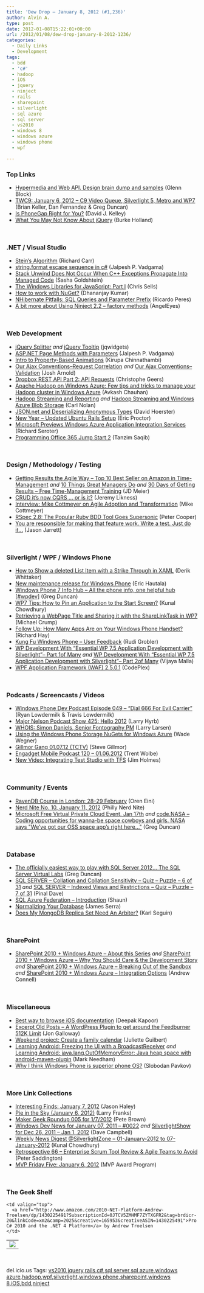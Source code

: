```yaml
---
title: 'Dew Drop – January 8, 2012 (#1,236)'
author: Alvin A.
type: post
date: 2012-01-08T15:22:01+00:00
url: /2012/01/08/dew-drop-january-8-2012-1236/
categories:
  - Daily Links
  - Development
tags:
  - bdd
  - 'c#'
  - hadoop
  - iOS
  - jquery
  - ninject
  - rails
  - sharepoint
  - silverlight
  - sql azure
  - sql server
  - vs2010
  - windows 8
  - windows azure
  - windows phone
  - wpf

---
```

### <a name="top"></a>Top Links

  * [Hypermedia and Web API. Design brain dump and samples][1] (Glenn Block)
  * [TWC9: January 6, 2012 &#8211; C9 Video Queue, Silverlight 5, Metro and WP7][2] (Brian Keller, Dan Fernandez & Greg Duncan)
  * [Is PhoneGap Right for You?][3] (David J. Kelley)
  * <a href="http://www.kendoui.com/blogs/teamblog/posts/12-01-06/what_you_may_not_know_about_jquery.aspx" target="_blank">What You May Not Know About jQuery</a> (Burke Holland)

&#160;

### <a name="dotnet"></a>.NET / Visual Studio

  * [Stein&#8217;s Algorithm][4] (Richard Carr)
  * [string.format escape sequence in c#][5] (Jalpesh P. Vadgama)
  * [Stack Unwind Does Not Occur When C++ Exceptions Propagate Into Managed Code][6] (Sasha Goldshtein)
  * [The Windows Libraries for JavaScript: Part I][7] (Chris Sells)
  * [How to work with NuGet?][8] (Dhananjay Kumar)
  * [NHibernate Pitfalls: SQL Queries and Parameter Prefix][9] (Ricardo Peres)
  * [A bit more about Using Ninject 2.2 &#8211; factory methods][10] (AngelEyes)

&#160;

### <a name="web"></a>Web Development

  * [jQuery Splitter][11] _and_ [jQuery Tooltip][12] (jqwidgets)
  * [ASP.NET Page Methods with Parameters][13] (Jalpesh P. Vadgama)
  * [Intro to Property-Based Animations][14] (Kirupa Chinnathambi)
  * [Our Ajax Conventions–Request Correlation][15] _and_ [Our Ajax Conventions–Validation][16] (Josh Arnold)
  * [Dropbox REST API Part 2: API Requests][17] (Christophe Geers)
  * [Apache Hadoop on Windows Azure: Few tips and tricks to manage your Hadoop cluster in Windows Azure][18] (Avkash Chauhan)
  * [Hadoop Streaming and Reporting][19] _and_ [Hadoop Streaming and Windows Azure Blob Storage][20] (Carl Nolan)
  * [JSON.net and Deserializing Anonymous Types][21] (David Hoerster)
  * <a href="http://www.rubypluspl.us/2012/01/new-year-updated-ubuntu-rails-setup.html" target="_blank">New Year &#8211; Updated Ubuntu Rails Setup</a> (Eric Proctor)
  * [Microsoft Previews Windows Azure Application Integration Services][22] (Richard Seroter)
  * [Programming Office 365 Jump Start 2][23] (Tanzim Saqib)

&#160;

### <a name="design"></a>Design / Methodology / Testing

  * [Getting Results the Agile Way &#8211; Top 10 Best Seller on Amazon in Time-Management][24] _and_ [10 Things Great Managers Do][25] _and_ [30 Days of Getting Results &#8211; Free Time-Management Training][26] (JD Meier)
  * [CRUD it’s now CQRS … or is it?][27] (Jeremy Likness)
  * [Interview: Mike Cottmeyer on Agile Adoption and Transformation][28] (Mike Cottmeyer)
  * [RSpec 2.8: The Popular Ruby BDD Tool Goes Supersonic][29] (Peter Cooper)
  * [You are responsible for making that feature work. Write a test. Just do it…][30] (Jason Jarrett)

&#160;

### <a name="silverlight"></a>Silverlight / WPF / Windows Phone

  * [How to Show a deleted List Item with a Strike Through in XAML][31] (Derik Whittaker)
  * [New maintenance release for Windows Phone][32] (Eric Hautala)
  * [Windows Phone 7 Info Hub &#8211; All the phone info, one helpful hub [#wpdev]][33] (Greg Duncan)
  * [WP7 Tips: How to Pin an Application to the Start Screen?][34] (Kunal Chowdhury)
  * [Retrieving a WebPage Title and Sharing it with the ShareLinkTask in WP7][35] (Michael Crump)
  * [Follow Up: How Many Apps Are on Your Windows Phone Handset?][36] (Richard Hay)
  * [Kung Fu Windows Phone &#8211; User Feedback][37] (Rudi Grobler)
  * [WP Development With “Essential WP 7.5 Application Development with Silverlight”– Part 1of Many][38] _and_ [WP Development With “Essential WP 7.5 Application Development with Silverlight”– Part 2of Many][39] (Vijaya Malla)
  * <a href="http://waf.codeplex.com/releases/view/80078" target="_blank">WPF Application Framework (WAF) 2.5.0.1</a> (CodePlex)

&#160;

### <a name="podcasts"></a>Podcasts / Screencasts / Videos

  * <a href="http://feedproxy.google.com/~r/WindowsPhoneDevPodcast/~3/RiEjp7QKAKs/" target="_blank">Windows Phone Dev Podcast Episode 049 – “Dial 666 For Evil Carrier”</a> (Ryan Lowdermilk & Travis Lowdermilk)
  * <a href="http://feedproxy.google.com/~r/MajorNelsonblogcast/~3/8i5Z0giHRsw/" target="_blank">Major Nelson Podcast Show 425: Hello 2012</a> (Larry Hyrb)
  * [WHOIS: Simon Daniels, Senior Fontography PM][40] (Larry Larsen)
  * [Using the Windows Phone Storage NuGets for Windows Azure][41] (Wade Wegner)
  * [Gillmor Gang 01.07.12 (TCTV)][42] (Steve Gillmor)
  * [Engadget Mobile Podcast 120 &#8211; 01.06.2012][43] (Trent Wolbe)
  * [New Video: Integrating Test Studio with TFS][44] (Jim Holmes)

&#160;

### <a name="events"></a>Community / Events

  * [RavenDB Course in London: 28–29 February][45] (Oren Eini)
  * [Nerd Nite No. 10, January 11, 2012][46] (Philly Nerd Nite)
  * [Microsoft Free Virtual Private Cloud Event, Jan 17th][47] _and_ [code.NASA &#8211; Coding opportunities for wanna-be space cowboys and girls. NASA says "We&#8217;ve got our OSS space app&#8217;s right here&#8230;"][48] (Greg Duncan)

&#160;

### <a name="sql"></a>Database

  * [The officially easiest way to play with SQL Server 2012&#8230; The SQL Server Virtual Labs][49] (Greg Duncan)
  * [SQL SERVER – Collation and Collation Sensitivity – Quiz – Puzzle – 6 of 31][50] _and_ [SQL SERVER – Indexed Views and Restrictions – Quiz – Puzzle – 7 of 31][51] (Pinal Dave)
  * [SQL Azure Federation – Introduction][52] (Shaun)
  * [Normalizing Your Database][53] (James Serra)
  * [Does My MongoDB Replica Set Need An Arbiter?][54] (Karl Seguin)

&#160;

### <a name="sp"></a>SharePoint

  * [SharePoint 2010 + Windows Azure &#8211; About this Series][55] _and_ [SharePoint 2010 + Windows Azure &#8211; Why You Should Care & the Development Story][56] _and_ [SharePoint 2010 + Windows Azure &#8211; Breaking Out of the Sandbox][57] _and_ [SharePoint 2010 + Windows Azure &#8211; Integration Options][58] (Andrew Connell)

&#160;

### <a name="misc"></a>Miscellaneous

  * [Best way to browse iOS documentation][59] (Deepak Kapoor)
  * [Excerpt Old Posts &#8211; A WordPress Plugin to get around the Feedburner 512K Limit][60] (Jon Galloway)
  * [Weekend project: Create a family calendar][61] (Juliette Guilbert)
  * [Learning Android: Freezing the UI with a BroadcastReceiver][62] _and_ [Learning Android: java.lang.OutOfMemoryError: Java heap space with android-maven-plugin][63] (Mark Needham)
  * [Why I think Windows Phone is superior phone OS?][64] (Slobodan Pavkov)

&#160;

### <a name="links"></a>More Link Collections

  * [Interesting Finds: January 7, 2012][65] (Jason Haley)
  * [Pie in the Sky (January 6, 2012)][66] (Larry Franks)
  * [Maker Geek Roundup 005 for 1/7/2012][67] (Pete Brown)
  * [Windows Dev News for January 07, 2011 &#8211; #0022][68] _and_ [SilverlightShow for Dec 26, 2011 &#8211; Jan 1, 2012][69] (Dave Campbell)
  * [Weekly News Digest @SilverlightZone &#8211; 01-January-2012 to 07-January-2012][70] (Kunal Chowdhury)
  * [Retrospective 66 – Enterprise Scrum Tool Review & Agile Teams to Avoid][71] (Peter Saddington)
  * [MVP Friday Five: January 6, 2012][72] (MVP Award Program)

&#160;

### <a name="shelf"></a>The Geek Shelf

<table border="0" cellspacing="0" cellpadding="0">
  <tr>
    <td>
      <img data-recalc-dims="1" decoding="async" src="https://i0.wp.com/ecx.images-amazon.com/images/I/21ELKyVDVCL._SL160_.jpg?w=660" />
    </td>
    
    <td valign="top">
      <a href="http://www.amazon.com/2010-NET-Platform-Andrew-Troelsen/dp/1430225491?SubscriptionId=0JTCV5ZMHMF7ZYTXGFR2&tag=brdicr-20&linkCode=xm2&camp=2025&creative=165953&creativeASIN=1430225491">Pro C# 2010 and the .NET 4 Platform</a> by Andrew Troelsen
    </td>
  </tr>
</table>

&#160;

<div style="padding-bottom: 0px; margin: 0px; padding-left: 0px; padding-right: 0px; display: inline; float: none; padding-top: 0px" id="scid:0767317B-992E-4b12-91E0-4F059A8CECA8:6e14cdd9-cc8b-4a0d-bf64-3529e05c650c" class="wlWriterEditableSmartContent">
  del.icio.us Tags: <a href="http://del.icio.us/popular/vs2010" rel="tag">vs2010</a>,<a href="http://del.icio.us/popular/jquery" rel="tag">jquery</a>,<a href="http://del.icio.us/popular/rails" rel="tag">rails</a>,<a href="http://del.icio.us/popular/c%23" rel="tag">c#</a>,<a href="http://del.icio.us/popular/sql+server" rel="tag">sql server</a>,<a href="http://del.icio.us/popular/sql+azure" rel="tag">sql azure</a>,<a href="http://del.icio.us/popular/windows+azure" rel="tag">windows azure</a>,<a href="http://del.icio.us/popular/hadoop" rel="tag">hadoop</a>,<a href="http://del.icio.us/popular/wpf" rel="tag">wpf</a>,<a href="http://del.icio.us/popular/silverlight" rel="tag">silverlight</a>,<a href="http://del.icio.us/popular/windows+phone" rel="tag">windows phone</a>,<a href="http://del.icio.us/popular/sharepoint" rel="tag">sharepoint</a>,<a href="http://del.icio.us/popular/windows+8" rel="tag">windows 8</a>,<a href="http://del.icio.us/popular/iOS" rel="tag">iOS</a>,<a href="http://del.icio.us/popular/bdd" rel="tag">bdd</a>,<a href="http://del.icio.us/popular/ninject" rel="tag">ninject</a>
</div>

 [1]: http://feedproxy.google.com/~r/CodeBetter/~3/GVzmsMRmqfs/
 [2]: http://channel9.msdn.com/Shows/This+Week+On+Channel+9/TWC9-Jan-06-2012
 [3]: http://www.vnext.org/is-phonegap-right-for-you
 [4]: http://feedproxy.google.com/~r/BlackwaspLatestAdditions/~3/UKrIjbvBMVQ/SteinsAlgorithm.aspx
 [5]: http://feedproxy.google.com/~r/blogspot/DotNetJalps/~3/BqBFeYjwgsk/stringformat-escape-sequence-in-c.html
 [6]: http://blogs.microsoft.co.il/blogs/sasha/archive/2012/01/07/stack-unwind-does-not-occur-when-c-exceptions-propagate-into-managed-code.aspx
 [7]: http://www.sellsbrothers.com/posts/Details/12713
 [8]: http://debugmode.net/2012/01/07/how-to-work-with-nuget/
 [9]: http://weblogs.asp.net/ricardoperes/archive/2012/01/07/nhibernate-pitfalls-sql-queries-and-parameter-prefix.aspx
 [10]: http://feedproxy.google.com/~r/geekswithblogs/~3/c0Gkn6OOlYY/a-bit-more-about-using-ninject-2.2---factory-methods.aspx
 [11]: http://www.codeproject.com/Articles/311334/jQuery-Splitter
 [12]: http://www.codeproject.com/Articles/311336/jQuery-Tooltip
 [13]: http://feedproxy.google.com/~r/blogspot/DotNetJalps/~3/P7e1_MuN4H4/aspnet-page-methods-with-parameters.html
 [14]: http://www.kirupa.com/html5/intro_to_property_based_animations.htm
 [15]: http://feedproxy.google.com/~r/LosTechies/~3/OYVJ60qQtEw/
 [16]: http://feedproxy.google.com/~r/LosTechies/~3/dDTP-brz-Lg/
 [17]: http://cgeers.com/2012/01/08/dropbox-rest-api-part-2-api-requests/
 [18]: http://feedproxy.google.com/~r/AvkashChauhansBlog/~3/XStSHbHymBA/apache-hadoop-on-windows-azure-few-tips-and-tricks-to-manage-your-hadoop-cluster-in-windows-azure.aspx
 [19]: http://blogs.msdn.com/b/carlnol/archive/2012/01/06/hadoop-streaming-and-reporting.aspx
 [20]: http://blogs.msdn.com/b/carlnol/archive/2012/01/07/hadoop-streaming-and-azure-blob-storage.aspx
 [21]: http://feedproxy.google.com/~r/geekswithblogs/~3/0Aq6H5eyABQ/json.net-and-deserializing-anonymous-types.aspx
 [22]: http://www.infoq.com/news/2012/01/azure-eai
 [23]: http://tanzimsaqib.com/402/programmingoffice365-2/
 [24]: http://feedproxy.google.com/~r/jmeier/~3/ZLdeLDE_Ozk/getting-results-the-agile-way-top-10-best-seller-on-amazon-in-time-management.aspx
 [25]: http://feedproxy.google.com/~r/jmeier/~3/6CqlLAZwXFw/10-things-great-managers-do.aspx
 [26]: http://feedproxy.google.com/~r/jmeier/~3/4GptPQPPjh8/30-days-of-getting-results-free-time-management-training.aspx
 [27]: http://feedproxy.google.com/~r/CSharperImage/~3/25gtA8NAuiE/crud-its-now-cqrs-or-is-it.html
 [28]: http://www.infoq.com/interviews/Mike-Cottmeyer-Agile-Adoption-Transformation
 [29]: http://feedproxy.google.com/~r/RubyInside/~3/QpsHKddlqPE/rspec-2-8-released-5772.html
 [30]: http://feedproxy.google.com/~r/ElegantCode/~3/8-sak3JFsRA/
 [31]: http://feedproxy.google.com/~r/Devlicious/~3/Iu-a2CfEjuU/how-to-show-a-deleted-list-item-with-a-strike-through-in-xaml.aspx
 [32]: http://windowsteamblog.com/windows_phone/b/windowsphone/archive/2012/01/06/new-maintenance-release-for-windows-phone.aspx
 [33]: http://coolthingoftheday.blogspot.com/2012/01/windows-phone-7-info-hub-all-phone-info.html
 [34]: http://feedproxy.google.com/~r/kunal2383/~3/fgvag5KsC2w/wp7-tips-how-to-pin-application-to.html
 [35]: http://feedproxy.google.com/~r/MichaelCrump/~3/_KHsd4wGKGA/retrieving-a-webpage-title-and-sharing-it-with-the-sharelinktask-in-wp7
 [36]: http://feedproxy.google.com/~r/windowsobserver/~3/5CqAb9_Pu-o/
 [37]: http://feedproxy.google.com/~r/RudiGroblerInTheCloud/~3/NO3pvo1wCuU/kung-fu-windows-phone-user-feedback.html
 [38]: http://feedproxy.google.com/~r/geekswithblogs/~3/9VgO8yhpdYo/wp-development-with-ldquoessential-wp-7.5-application-development-with-silverlightrdquo.aspx
 [39]: http://feedproxy.google.com/~r/geekswithblogs/~3/KpXMn2XCyL4/wp-development-with-ldquoessential-wp-7.5-application-development-with-silverlightrdquondash.aspx
 [40]: http://channel9.msdn.com/Blogs/WHOIS/WHOIS-Simon-Daniels-Senior-Fontography-PM
 [41]: http://channel9.msdn.com/posts/Using-the-Windows-Phone-Storage-NuGets-for-Windows-Azure
 [42]: http://feedproxy.google.com/~r/Techcrunch/~3/BAfw1Muuw28/
 [43]: http://www.engadget.com/2012/01/06/engadget-mobile-podcast-120-01-06-2012/
 [44]: http://feedproxy.google.com/~r/TestStudio/~3/wy3wTMCjVu8/new-video-integrating-test-studio-with-tfs.aspx
 [45]: http://feedproxy.google.com/~r/AyendeRahien/~3/2aqYWgblVfo/ravendb-course-in-london-28ndash-29-february
 [46]: http://philadelphia.nerdnite.com/2012/01/06/nerd-nite-no-10-january-11-2012/
 [47]: http://coolthingoftheday.blogspot.com/2012/01/microsoft-free-virtual-private-cloud.html
 [48]: http://coolthingoftheday.blogspot.com/2012/01/codenasa-coding-opportunities-for-wanna.html
 [49]: http://coolthingoftheday.blogspot.com/2012/01/officially-easiest-way-to-play-with-sql.html
 [50]: http://blog.sqlauthority.com/2012/01/07/sql-server-collation-and-collation-sensitivity-quiz-puzzle-6-of-31/
 [51]: http://blog.sqlauthority.com/2012/01/08/sql-server-indexed-views-and-restrictions-quiz-puzzle-7-of-31/
 [52]: http://feedproxy.google.com/~r/geekswithblogs/~3/j9_WG2957AE/sql-azure-federation-ndash-introduction.aspx
 [53]: http://feedproxy.google.com/~r/sqlserverpedia/~3/ikb5B9NiMlA/
 [54]: http://openmymind.net/2012/1/7/Does-My-Replica-Set-Need-An-Arbiter
 [55]: http://feedproxy.google.com/~r/AndrewConnell/~3/r4Hoe3tkWwE/sharepoint-2010-windows-azure-about-this-series.aspx
 [56]: http://feedproxy.google.com/~r/AndrewConnell/~3/WGyuK763fjo/sharepoint-2010-windows-azure-why-you-should-care.aspx
 [57]: http://feedproxy.google.com/~r/AndrewConnell/~3/9Gb4S0wAdQg/sharepoint-2010-windows-azure-breaking-out-of-the.aspx
 [58]: http://feedproxy.google.com/~r/AndrewConnell/~3/1A_LHy7Tnr4/sharepoint-2010-windows-azure-integration-options.aspx
 [59]: http://feedproxy.google.com/~r/OneDotNetWay/~3/6urXQOjGcyM/
 [60]: http://feedproxy.google.com/~r/jongalloway/~3/HLPYkvbSt8E/excerpt-old-posts-a-wordpress-plugin-to-get-around-the-feedburner-512k-limit.aspx
 [61]: http://windowsteamblog.com/windows_phone/b/windowsphone/archive/2012/01/06/weekend-project-create-a-family-calendar.aspx
 [62]: http://feedproxy.google.com/~r/MarkNeedham/~3/bx-qbdAoYGM/
 [63]: http://feedproxy.google.com/~r/MarkNeedham/~3/Akz7AdnrRb0/
 [64]: http://blog.roboblob.com/2012/01/08/why-i-think-windows-phone-is-superior-phone-os/
 [65]: http://jasonhaley.com/blog/post.aspx?id=48c94b3b-d776-4da7-96b9-7e059f265605
 [66]: http://blogs.msdn.com/b/silverlining/archive/2012/01/06/pie-in-the-sky-january-6-2012.aspx
 [67]: http://feedproxy.google.com/~r/PeteBrown/~3/3pYIs3lR6Ck/maker-geek-roundup-005-for-1-7-2012
 [68]: http://www.windowsdevnews.com/Blogs.aspx?ID=39
 [69]: http://www.windowsdevnews.com/Blogs.aspx?ID=38
 [70]: http://feedproxy.google.com/~r/kunal2383/~3/9dmRLo3Oyz8/weekly-news-digest-silverlightzone-01.html
 [71]: http://feedproxy.google.com/~r/agilescout/~3/WCxQn0ETDs8/
 [72]: http://blogs.msdn.com/b/mvpawardprogram/archive/2012/01/06/mvp-friday-five-january-6-2012.aspx